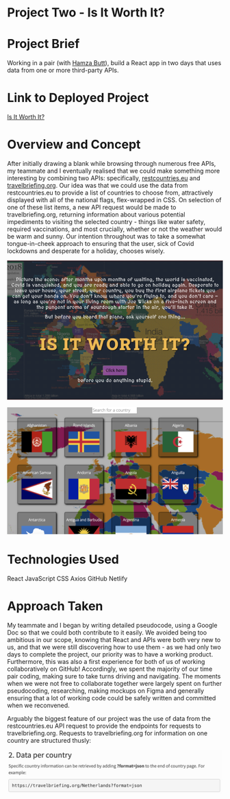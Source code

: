 # Project Two - Is It Worth It?

# Project Brief

Working in a pair (with [Hamza Butt](https://github.com/HamzaaMB)), build a React app in two days that uses data from one or more third-party APIs.

# Link to Deployed Project

[Is It Worth It?](https://isitworthit-hb.netlify.app/)

# Overview and Concept

After initially drawing a blank while browsing through numerous free APIs, my teammate and I eventually realised that we could make something more interesting by combining two APIs: specifically, [restcountries.eu](https://restcountries.eu/) and [travelbriefing.org](https://travelbriefing.org/api). Our idea was that we could use the data from restcountries.eu to provide a list of countries to choose from, attractively displayed with all of the national flags, flex-wrapped in CSS. On selection of one of these list items, a new API request would be made to travelbriefing.org, returning information about various potential impediments to visiting the selected country - things like water safety, required vaccinations, and most crucially, whether or not the weather would be warm and sunny. Our intention throughout was to take a somewhat tongue-in-cheek approach to ensuring that the user, sick of Covid lockdowns and desperate for a holiday, chooses wisely.

![screenshot](https://github.com/PaddyCello/IsItWorthIt/blob/107a3053dde86c82d9ef7e2f0004ad6622934267/screenshot/Screenshot%202021-05-02%20at%2008.28.04.png)

![screenshot](https://github.com/PaddyCello/IsItWorthIt/blob/2e1a08bc6ca99bc0b94035780f9021d31d76b976/screenshot/Screenshot%202021-05-05%20at%2016.35.25.png)

# Technologies Used

React
JavaScript
CSS
Axios
GitHub
Netlify

# Approach Taken

My teammate and I began by writing detailed pseudocode, using a Google Doc so that we could both contribute to it easily. We avoided being too ambitious in our scope, knowing that React and APIs were both very new to us, and that we were still discovering how to use them - as we had only two days to complete the project, our priority was to have a working product. Furthermore, this was also a first experience for both of us of working collaboratively on GitHub! Accordingly, we spent the majority of our time pair coding, making sure to take turns driving and navigating. The moments when we were not free to collaborate together were largely spent on further pseudocoding, researching, making mockups on Figma and generally ensuring that a lot of working code could be safely written and committed when we reconvened.

Arguably the biggest feature of our project was the use of data from the restcountries.eu API request to provide the endpoints for requests to travelbriefing.org. Requests to travelbriefing.org for information on one country are structured thusly:

![screenshot](https://github.com/PaddyCello/IsItWorthIt/blob/d19c55c981a9c6681b065f3ae0a7384d311a0693/screenshot/Screenshot%202021-05-05%20at%2016.56.03.png)
